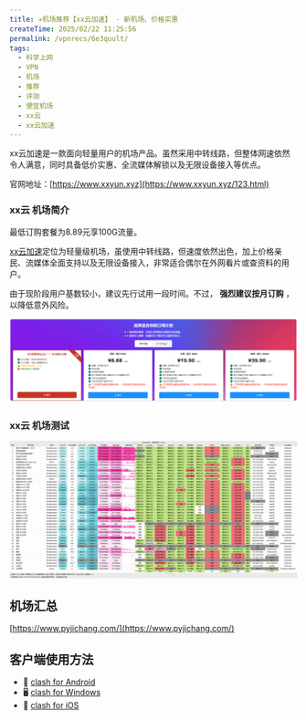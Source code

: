 ```yaml
---
title: ✈️机场推荐【xx云加速】 - 新机场、价格实惠
createTime: 2025/02/22 11:25:56
permalink: /vpnrecs/6e3quult/
tags:
  - 科学上网
  - VPN
  - 机场
  - 推荐
  - 评测
  - 便宜机场
  - xx云
  - xx云加速
---
```


xx云加速是一款面向轻量用户的机场产品。虽然采用中转线路，但整体网速依然令人满意，同时具备低价实惠、全流媒体解锁以及无限设备接入等优点。

官网地址：[https://www.xxyun.xyz](https://www.xxyun.xyz/123.html)

<!-- more -->

### xx云 机场简介

最低订购套餐为8.89元享100G流量。

[xx云加速](https://www.xxyun.xyz/123.html)定位为轻量级机场，虽使用中转线路，但速度依然出色，加上价格亲民、流媒体全面支持以及无限设备接入，非常适合偶尔在外网看片或查资料的用户。

由于现阶段用户基数较小，建议先行试用一段时间。不过， **强烈建议按月订购** ，以降低意外风险。

![xx云加速 机场简介](images/机场推荐xx云/image.png)

### xx云 机场测试

![xx云加速 机场测试](images/机场推荐xx云/image-1.png)

## 机场汇总

[https://www.pyjichang.com/](https://www.pyjichang.com/)

## 客户端使用方法

- 📱 [clash for Android](https://www.pyjichang.com/doc/eh8f4n86/)
- 🖥 [clash for Windows](https://www.pyjichang.com/doc/0gematwc/)
- 🍎 [clash for iOS](https://www.pyjichang.com/doc/z747kgjd/)